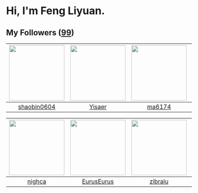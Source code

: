# Hi, I'm Feng Liyuan.

## My Followers ([99](https://github.com/SunRunAway?tab=followers))

| <img src="https://avatars.githubusercontent.com/u/10383?v=4" width="150" height="150" /> | <img src="https://avatars.githubusercontent.com/u/13427348?v=4" width="150" height="150" /> | <img src="https://avatars.githubusercontent.com/u/1449133?v=4" width="150" height="150" /> | <img src="https://avatars.githubusercontent.com/u/1464115?v=4" width="150" height="150" /> |
| :--------------------------------------------------------------------------------------: | :-----------------------------------------------------------------------------------------: | :----------------------------------------------------------------------------------------: | :----------------------------------------------------------------------------------------: |
|                       [shaobin0604](https://github.com/shaobin0604)                      |                             [Yisaer](https://github.com/Yisaer)                             |                             [ma6174](https://github.com/ma6174)                            |                             [chzyer](https://github.com/chzyer)                            |

| <img src="https://avatars.githubusercontent.com/u/1492263?v=4" width="150" height="150" /> | <img src="https://avatars.githubusercontent.com/u/14977542?v=4" width="150" height="150" /> | <img src="https://avatars.githubusercontent.com/u/41463486?v=4" width="150" height="150" /> | <img src="https://avatars.githubusercontent.com/u/25542995?v=4" width="150" height="150" /> |
| :----------------------------------------------------------------------------------------: | :-----------------------------------------------------------------------------------------: | :-----------------------------------------------------------------------------------------: | :-----------------------------------------------------------------------------------------: |
|                             [nighca](https://github.com/nighca)                            |                         [EurusEurus](https://github.com/EurusEurus)                         |                            [zibralu](https://github.com/zibralu)                            |                            [miamia0](https://github.com/miamia0)                            |